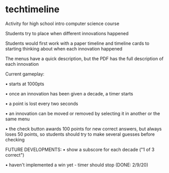 # techtimeline
Activity for high school intro computer science course

Students try to place when different innovations happened

Students would first work with a paper timeline and timeline cards to starting thinking about when each innovation happened

The menus have a quick description, but the PDF has the full description of each innovation

Current gameplay:

• starts at 1000pts

• once an innovation has been given a decade, a timer starts

• a point is lost every two seconds

• an innovation can be moved or removed by selecting it in another or the same menu

• the check button awards 100 points for new correct answers, but always loses 50 points,
   so students should try to make several guesses before checking

FUTURE DEVELOPMENTS:
• show a subscore for each decade ("1 of 3 correct")

• haven't implemented a win yet - timer should stop (DONE: 2/9/20)


